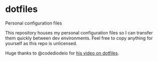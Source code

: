 # dotfiles

Personal configuration files

This repository houses my personal configuration files so I can transfer them quickly between dev environments.
Feel free to copy anything for yourself as this repo is unlicensed.

Huge thanks to @codediodeio for [his video on dotfiles](https://youtu.be/r_MpUP6aKiQ).
